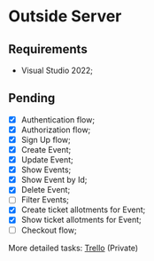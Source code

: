 ﻿# Outside Server

## Requirements
- Visual Studio 2022;

## Pending
- [x] Authentication flow;
- [x] Authorization flow;
- [x] Sign Up flow;
- [x] Create Event;
- [x] Update Event;
- [x] Show Events;
- [x] Show Event by Id;
- [x] Delete Event;
- [ ] Filter Events;
- [x] Create ticket allotments for Event;
- [x] Show ticket allotments for Event;
- [ ] Checkout flow;

More detailed tasks: [Trello](https://trello.com/b/NyUphhWZ/outside) (Private)
